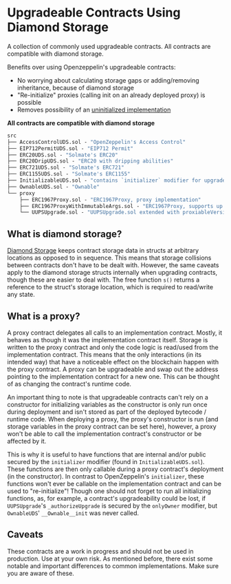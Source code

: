 # Upgradeable Contracts Using Diamond Storage

A collection of commonly used upgradeable contracts. All contracts are compatible with diamond storage.

Benefits over using Openzeppelin's upgradeable contracts:
- No worrying about calculating storage gaps or adding/removing inheritance, because of diamond storage
- "Re-initialize" proxies (calling init on an already deployed proxy) is possible
- Removes possibility of an [uninitialized implementation](https://medium.com/immunefi/wormhole-uninitialized-proxy-bugfix-review-90250c41a43a)


**All contracts are compatible with diamond storage**
```ml
src
├── AccessControlUDS.sol - "OpenZeppelin's Access Control"
├── EIP712PermitUDS.sol - "EIP712 Permit"
├── ERC20UDS.sol - "Solmate's ERC20"
├── ERC20DripUDS.sol - "ERC20 with dripping abilities"
├── ERC721UDS.sol - "Solmate's ERC721"
├── ERC1155UDS.sol - "Solmate's ERC1155"
├── InitializableUDS.sol - "contains `initializer` modifier for upgradeable contracts using UUPSUpgrade"
├── OwnableUDS.sol - "Ownable"
└── proxy
    ├── ERC1967Proxy.sol - "ERC1967Proxy, proxy implementation"
    ├── ERC1967ProxyWithImmutableArgs.sol - "ERC1967Proxy, supports up to 3 immutable bytes32 args"
    └── UUPSUpgrade.sol - "UUPSUpgrade.sol extended with proxiableVersion"
```

## What is diamond storage?

[Diamond Storage](https://medium.com/1milliondevs/new-storage-layout-for-proxy-contracts-and-diamonds-98d01d0eadb)
keeps contract storage data in structs at arbitrary locations as opposed to in sequence.
This means that storage collisions between contracts don't have to be dealt with.
However, the same caveats apply to the diamond storage structs internally when upgrading contracts,
though these are easier to deal with.
The free function `s()` returns a reference to the struct's storage location, which is required to
read/write any state.


## What is a proxy?

A proxy contract delegates all calls to an implementation contract.
Mostly, it behaves as though it was the implementation contract itself.
Storage is written to the proxy contract and only the code logic is read/used from the implementation contract.
This means that the only interactions (in its intended way) that have a noticeable effect on the blockchain happen with the proxy contract.
A proxy can be upgradeable and swap out the address pointing to the implementation contract for a new one.
This can be thought of as changing the contract's runtime code.

An important thing to note is that upgradeable contracts can't rely on a constructor for initializing variables
as the constructor is only run once during deployment and isn't stored as part of the deployed bytecode / runtime code.
When deploying a proxy, the proxy's constructor is run (and storage variables in the proxy contract can be set here), 
however, a proxy won't be able to call the implementation contract's constructor or be affected by it.

This is why it is useful to have functions that are internal and/or public secured by the `initializer`
modifier (found in `InitializableUDS.sol`). These functions are then only callable during a proxy contract's deployment (in the constructor).
In contrast to OpenZeppelin's `initializer`, these functions won't ever be callable on the implementation contract
and can be used to "re-initialize"!
Though one should not forget to run all initializing functions, as, for example, a contract's upgradeability could be lost, if
`UUPSUpgrade`'s `_authorizeUpgrade` is secured by the `onlyOwner` modifier, but `OwnableUDS`' `__Ownable__init` was never called.

## Caveats

These contracts are a work in progress and should not be used in production. Use at your own risk.
As mentioned before, there exist some notable and important differences to common implementations.
Make sure you are aware of these.
